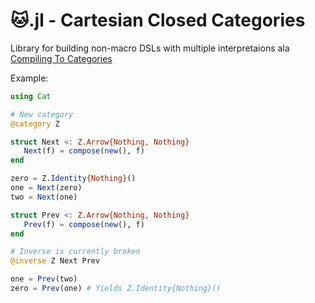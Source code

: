 # 🐱.jl - Cartesian Closed Categories

Library for building non-macro DSLs with multiple interpretaions ala [Compiling To Categories](http://conal.net/papers/compiling-to-categories)

Example:

```julia
using Cat

# New category
@category Z

struct Next <: Z.Arrow{Nothing, Nothing}
   Next(f) = compose(new(), f)
end

zero = Z.Identity{Nothing}()
one = Next(zero)
two = Next(one)

struct Prev <: Z.Arrow{Nothing, Nothing}
   Prev(f) = compose(new(), f)
end

# Inverse is currently broken
@inverse Z Next Prev

one = Prev(two)
zero = Prev(one) # Yields Z.Identity{Nothing}()

```
